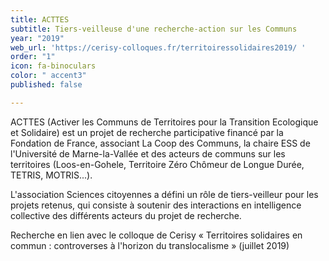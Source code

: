 ```yaml
---
title: ACTTES
subtitle: Tiers-veilleuse d'une recherche-action sur les Communs
year: "2019"
web_url: 'https://cerisy-colloques.fr/territoiressolidaires2019/ '
order: "1"
icon: fa-binoculars
color: " accent3"
published: false

---
```

ACTTES (Activer les Communs de Territoires pour la Transition Ecologique et Solidaire) est un projet de recherche participative financé par la Fondation de France, associant La Coop des Communs, la chaire ESS de l'Université de Marne-la-Vallée et des acteurs de communs sur les territoires (Loos-en-Gohele, Territoire Zéro Chômeur de Longue Durée, TETRIS, MOTRIS...).

L'association Sciences citoyennes a défini un rôle de tiers-veilleur pour les projets retenus, qui consiste à soutenir des interactions en intelligence collective des différents acteurs du projet de recherche.

Recherche en lien avec le colloque de Cerisy « Territoires solidaires en commun : controverses à l'horizon du translocalisme » (juillet 2019)